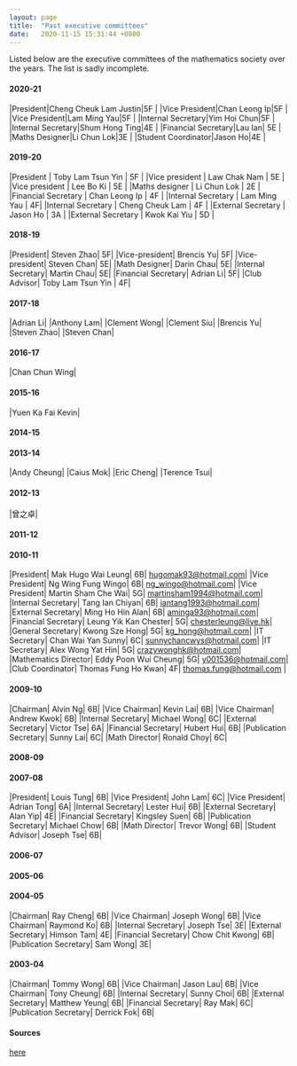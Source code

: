 ```yaml
---
layout: page
title:  "Past executive committees"
date:   2020-11-15 15:31:44 +0800
---
```


Listed below are the executive committees of the mathematics society over the years. The list is sadly incomplete.

#### 2020-21

|President|Cheng Cheuk Lam Justin|5F |
|Vice President|Chan Leong Ip|5F |
|Vice President|Lam Ming Yau|5F |
|Internal Secretary|Yim Hoi Chun|5F |
|Internal Secretary|Shum Hong Ting|4E |
|Financial Secretary|Lau Ian| 5E |
|Maths Designer|Li Chun Lok|3E |
|Student Coordinator|Jason Ho|4E |

#### 2019-20

|President | Toby Lam Tsun Yin | 5F |
|Vice president | Law Chak Nam  | 5E |
|Vice president | Lee Bo Ki  | 5E | 
|Maths designer | Li Chun Lok | 2E | 
|Financial Secretary | Chan Leong Ip  | 4F |
|Internal Secretary | Lam Ming Yau  | 4F| 
|Internal Secretary | Cheng Cheuk Lam  | 4F |
|External Secretary | Jason Ho  | 3A | 
|External Secretary | Kwok Kai Yiu | 5D | 




#### 2018-19

|President|	Steven Zhao|	5F|
|Vice-president|	Brencis Yu|	5F|
|Vice-president|	Steven Chan|	5E|
|Math Designer|	Darin Chau|	5E|
|Internal Secretary|	Martin Chau|	5E|
|Financial Secretary|	Adrian Li|	5F|
|Club Advisor| Toby Lam Tsun Yin |	4F|

#### 2017-18

|Adrian Li|
|Anthony Lam|
|Clement Wong|
|Clement Siu|
|Brencis Yu|
|Steven Zhao|
|Steven Chan|

#### 2016-17

|Chan Chun Wing|

#### 2015-16

|Yuen Ka Fai Kevin|

#### 2014-15

#### 2013-14

|Andy Cheung|
|Caius Mok|
|Eric Cheng|
|Terence Tsui|

#### 2012-13

|曾之卓|

#### 2011-12

#### 2010-11

|President|					Mak Hugo Wai Leung| 	6B| hugomak93@hotmail.com|
|Vice President|			Ng Wing Fung Wingo| 	6B| ng_wingo@hotmail.com|
|Vice President|			Martin Sham Che Wai| 	5G| martinsham1994@hotmail.com|
|Internal Secretary|		Tang Ian Chiyan| 		6B| iantang1993@hotmail.com|
|External Secretary|		Ming Ho Hin Alan|	    6B| aminga93@hotmail.com|
|Financial Secretary|		Leung Yik Kan Chester| 	5G| chesterleung@live.hk|
|General Secretary| 		Kwong Sze Hong|			5G| kg_hong@hotmail.com|
|IT Secretary|				Chan Wai Yan Sunny|		6C| sunnychancwys@hotmail.com|
|IT Secretary|				Alex Wong Yat Hin|		5G| crazywonghk@hotmail.com|
|Mathematics Director|		Eddy Poon Wui Cheung| 	5G| y001536@hotmail.com|
|Club Coordinator|			Thomas Fung Ho Kwan|	4F| thomas.fung@hotmail.com |

#### 2009-10

|Chairman|				Alvin Ng| 		6B|
|Vice Chairman|			Kevin Lai| 		6B|
|Vice Chairman|			Andrew Kwok| 	6B|
|Internal Secretary|		Michael Wong| 	6C|
|External Secretary|		Victor Tse|	    6A|
|Financial Secretary|		Hubert Hui| 		6B|
|Publication Secretary| 	Sunny Lai| 	6C|
|Math Director|				Ronald Choy| 6C|

#### 2008-09

#### 2007-08

|President|				Louis Tung| 		6B|
|Vice President|			John Lam| 		6C|
|Vice President|			Adrian Tong| 	6A|
|Internal Secretary|		Lester Hui| 	6B|
|External Secretary|		Alan Yip|	    4E|
|Financial Secretary|		Kingsley Suen| 		6B|
|Publication Secretary| 	Michael Chow| 	6B|
|Math Director|				Trevor Wong|	6B|
|Student Advisor|			Joseph Tse|     6B|

#### 2006-07

#### 2005-06

#### 2004-05

|Chairman|				Ray Cheng| 		6B|
|Vice Chairman|			Joseph Wong| 		6B|
|Vice Chairman|			Raymond Ko| 	6B|
|Internal Secretary|		Joseph Tse| 	3E|
|External Secretary|		Himson Tam|	    4E|
|Financial Secretary|		Chow Chit Kwong| 		6B|
|Publication Secretary| 	Sam Wong| 	3E|

#### 2003-04

|Chairman|				Tommy Wong| 		6B|
|Vice Chairman|			Jason Lau| 		6B|
|Vice Chairman|			Tony Cheung| 	6B|
|Internal Secretary|		Sunny Choi| 	6B|
|External Secretary|		Matthew Yeung|	6B|
|Financial Secretary|		Ray Mak| 		6C|
|Publication Secretary| 	Derrick Fok| 	6B|


#### Sources

[here](https://sjcmathssoc.github.io/2020/11/15/history-of-the-mathematics-society.html)